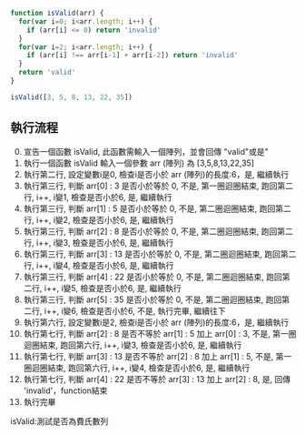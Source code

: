 ``` js
function isValid(arr) {
  for(var i=0; i<arr.length; i++) {
    if (arr[i] <= 0) return 'invalid'
  }
  for(var i=2; i<arr.length; i++) {
    if (arr[i] !== arr[i-1] + arr[i-2]) return 'invalid'
  }
  return 'valid'
}

isValid([3, 5, 8, 13, 22, 35])
```

## 執行流程
0. 宣告一個函數 isValid, 此函數需輸入一個陣列，並會回傳 "valid"或是"
1. 執行一個函數 isValid 輸入一個參數 arr (陣列) 為 [3,5,8,13,22,35]
2. 執行第二行, 設定變數i是0, 檢查i是否小於 arr (陣列)的長度:6，是, 繼續執行
3. 執行第三行, 判斷 arr[0] : 3 是否小於等於 0, 不是, 第一圈迴圈結束, 跑回第二行, i++, i變1, 檢查是否小於6, 是, 繼續執行
4. 執行第三行, 判斷 arr[1] : 5 是否小於等於 0, 不是, 第二圈迴圈結束, 跑回第二行, i++, i變2, 檢查是否小於6, 是, 繼續執行
5. 執行第三行, 判斷 arr[2] : 8 是否小於等於 0, 不是, 第二圈迴圈結束, 跑回第二行, i++, i變3, 檢查是否小於6, 是, 繼續執行
6. 執行第三行, 判斷 arr[3] : 13 是否小於等於 0, 不是, 第二圈迴圈結束, 跑回第二行, i++, i變4, 檢查是否小於6, 是, 繼續執行
7. 執行第三行, 判斷 arr[4] : 22 是否小於等於 0, 不是, 第二圈迴圈結束, 跑回第二行, i++, i變5, 檢查是否小於6, 是, 繼續執行
8. 執行第三行, 判斷 arr[5] : 35 是否小於等於 0, 不是, 第二圈迴圈結束, 跑回第二行, i++, i變6, 檢查是否小於6, 不是, 執行完畢, 繼續往下
9. 執行第六行, 設定變數i是2, 檢查i是否小於 arr (陣列)的長度:6，是, 繼續執行
10. 執行第七行, 判斷 arr[2] : 8 是否不等於 arr[1] : 5 加上 arr[0] : 3, 不是, 第一圈迴圈結束, 跑回第六行, i++, i變3, 檢查是否小於6, 是, 繼續執行
11. 執行第七行, 判斷 arr[3] : 13 是否不等於 arr[2] : 8 加上 arr[1] : 5, 不是, 第一圈迴圈結束, 跑回第六行, i++, i變4, 檢查是否小於6, 是, 繼續執行
12. 執行第七行, 判斷 arr[4] : 22 是否不等於 arr[3] : 13 加上 arr[2] : 8, 是, 回傳 'invalid'，function結束
13. 執行完畢

isValid:測試是否為費氏數列
